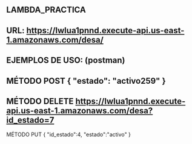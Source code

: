 LAMBDA_PRACTICA
---------------
URL: 
https://lwlua1pnnd.execute-api.us-east-1.amazonaws.com/desa/
--------------------------
EJEMPLOS DE USO: (postman)
--------------------------
MÉTODO POST 
{ 
"estado": "activo259" 
}
-------------------------------------------------------------------------
MÉTODO DELETE 
https://lwlua1pnnd.execute-api.us-east-1.amazonaws.com/desa?id_estado=7
-------------------------------------------------------------------------
MÉTODO PUT 
{ 
"id_estado":4, 
"estado":"activo" 
}
